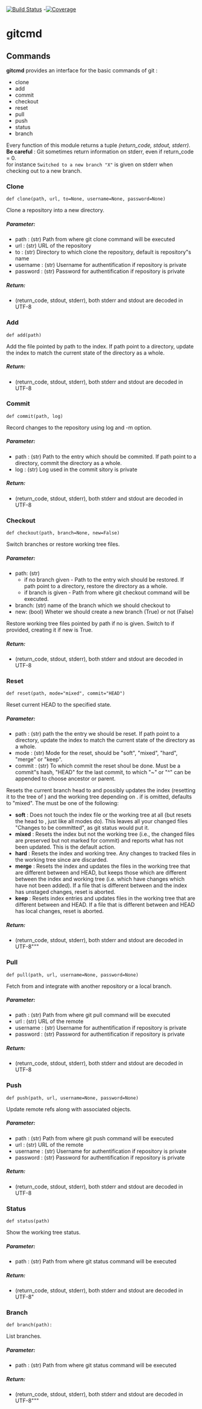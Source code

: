 [![Build Status](https://travis-ci.org/qcoumes/gitcmd.svg?branch=master)](https://travis-ci.org/qcoumes/gitcmd)
-[![Coverage](https://coveralls.io/repos/github/qcoumes/gitcmd/badge.svg?branch=master&service=github)](https://coveralls.io/github/qcoumes/gitcmd?branch=master)

# gitcmd
## Commands
**gitcmd** provides an interface for the basic commands of git :
 * clone
 * add
 * commit
 * checkout
 * reset
 * pull
 * push
 * status
 * branch

Every function of this module returns a tuple *(return_code, stdout, stderr)*.  
**Be careful** : Git sometimes return information on stderr, even if return_code = 0.  
for instance `Switched to a new branch "X"` is given on stderr when checking out to a new branch.



### Clone
```python3
def clone(path, url, to=None, username=None, password=None)
```
Clone a repository into a new directory.

##### Parameter:
*    path : (str) Path from where git clone command will be executed
*    url  : (str) URL of the repository
*    to   : (str) Directory to which clone the repository, default is repository"s name
*    username : (str) Username for authentification if repository is private
*    password : (str) Password for authentification if repository is private

##### Return:
* (return_code, stdout, stderr), both stderr and stdout are decoded in UTF-8



### Add 
```python3
def add(path)
```
Add the file pointed by path to the index.
If path point to a directory, update the index to match the current state of the directory as a whole.
    
##### Return:
*    (return_code, stdout, stderr), both stderr and stdout are decoded in UTF-8

### Commit
```python3
def commit(path, log)
```
Record changes to the repository using log and -m option.
##### Parameter:
*    path : (str) Path to the entry which should be commited. If path point to a directory, commit the directory as a whole.
*    log  : (str) Log used in the commit
sitory is private

##### Return:
* (return_code, stdout, stderr), both stderr and stdout are decoded in UTF-8



### Checkout
```python3
def checkout(path, branch=None, new=False)
```
Switch branches or restore working tree files.
    
##### Parameter:
*    path: (str)
        *    if no branch given - Path to the entry wich should be restored. If path point to a directory, restore the directory as a whole.
        *    if branch is given - Path from where git checkout command will be executed.
*    branch: (str) name of the branch which we should checkout to
*    new: (bool) Wheter we should create a new branch (True) or not (False)

Restore working tree files pointed by path if no <branch> is given.
Switch to <branch> if provided, creating it if new is True.

##### Return:
*    (return_code, stdout, stderr), both stderr and stdout are decoded in UTF-8



### Reset
```python3
def reset(path, mode="mixed", commit="HEAD")
```
Reset current HEAD to the specified state.
    
##### Parameter:
*    path   : (str) path the the entry we should be reset. If path point to a directory, update the index to match the current state of the directory as a whole.
*    mode   : (str) Mode for the reset, should be "soft", "mixed", "hard", "merge" or "keep".
*    commit : (str) To which commit the reset shoul be done. Must be a commit"s hash, "HEAD" for
                   the last commit, to which "~" or "^" can be appended to choose ancestor or
                   parent.
    
Resets the current branch head to <commit>
and possibly updates the index (resetting it to the tree of <commit>) and the working tree
depending on <mode>. if <mode> is omitted, defaults to "mixed". The <mode> must be one of the
following:
*   **soft** : Does not touch the index file or the working tree at all (but resets the head to <commit>, just like all modes do). This leaves all your changed files "Changes to be committed", as git status would put it.
*   **mixed** : Resets the index but not the working tree (i.e., the changed files are preserved but not marked for commit) and reports what has not been updated. This is the default action.
*   **hard** : Resets the index and working tree. Any changes to tracked files in the working tree since <commit> are discarded.
*   **merge** : Resets the index and updates the files in the working tree that are different between <commit> and HEAD, but keeps those which are different between the index and working tree (i.e. which have changes which have not been added). If a file that is different between <commit> and the index has unstaged changes, reset is aborted.
*   **keep** : Resets index entries and updates files in the working tree that are different between <commit> and HEAD. If a file that is different between <commit> and HEAD has local changes, reset is aborted.
    
##### Return:
*    (return_code, stdout, stderr), both stderr and stdout are decoded in UTF-8"""



### Pull
```python3
def pull(path, url, username=None, password=None)
```
Fetch from and integrate with another repository or a local branch.

##### Parameter:
*    path : (str) Path from where git pull command will be executed
*    url  : (str) URL of the remote
*    username : (str) Username for authentification if repository is private
*    password : (str) Password for authentification if repository is private

##### Return:
*    (return_code, stdout, stderr), both stderr and stdout are decoded in UTF-8



### Push
```python3
def push(path, url, username=None, password=None)
```
Update remote refs along with associated objects.

##### Parameter:
*    path : (str) Path from where git push command will be executed
*    url  : (str) URL of the remote
*    username : (str) Username for authentification if repository is private
*    password : (str) Password for authentification if repository is private

##### Return:
*    (return_code, stdout, stderr), both stderr and stdout are decoded in UTF-8



### Status
```python3
def status(path)
```
Show the working tree status.

##### Parameter:
*    path : (str) Path from where git status command will be executed

##### Return:
*    (return_code, stdout, stderr), both stderr and stdout are decoded in UTF-8"



### Branch
```python3
def branch(path):
```
List branches.


##### Parameter:
*    path : (str) Path from where git status command will be executed

##### Return:
*    (return_code, stdout, stderr), both stderr and stdout are decoded in UTF-8"""
